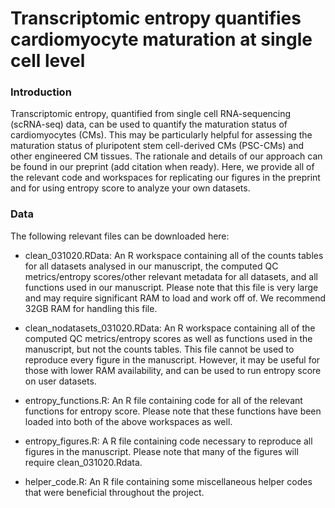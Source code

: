 # Transcriptomic entropy quantifies cardiomyocyte maturation at single cell level

### Introduction
Transcriptomic entropy, quantified from single cell RNA-sequencing (scRNA-seq) data, can be used to quantify the maturation status of cardiomyocytes (CMs). This may be particularly helpful for assessing the maturation status of pluripotent stem cell-derived CMs (PSC-CMs) and other engineered CM tissues. The rationale and details of our approach can be found in our preprint (add citation when ready). Here, we provide all of the relevant code and workspaces for replicating our figures in the preprint and for using entropy score to analyze your own datasets.

### Data
The following relevant files can be downloaded here:

- clean_031020.RData: An R workspace containing all of the counts tables for all datasets analysed in our manuscript, the computed QC metrics/entropy scores/other relevant metadata for all datasets, and all functions used in our manuscript. Please note that this file is very large and may require significant RAM to load and work off of. We recommend 32GB RAM for handling this file.

- clean_nodatasets_031020.RData: An R workspace containing all of the computed QC metrics/entropy scores as well as functions used in the manuscript, but not the counts tables. This file cannot be used to reproduce every figure in the manuscript. However, it may be useful for those with lower RAM availability, and can be used to run entropy score on user datasets.

- entropy_functions.R: An R file containing code for all of the relevant functions for entropy score. Please note that these functions have been loaded into both of the above workspaces as well.

- entropy_figures.R: A R file containing code necessary to reproduce all figures in the manuscript. Please note that many of the figures will require clean_031020.Rdata.

- helper_code.R: An R file containing some miscellaneous helper codes that were beneficial throughout the project.
